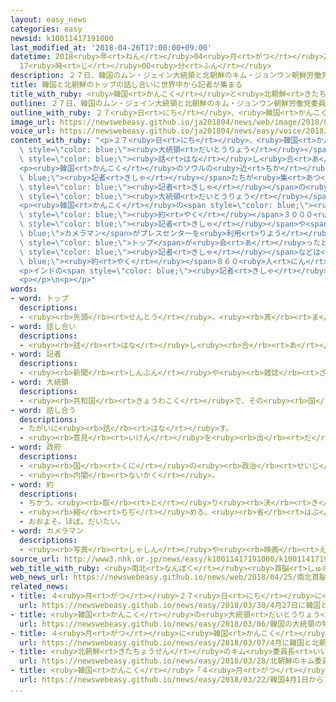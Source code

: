 ```yaml
---
layout: easy_news
categories: easy
newsid: k10011417191000
last_modified_at: '2018-04-26T17:00:00+09:00'
datetime: 2018<ruby>年<rt>ねん</rt></ruby>04<ruby>月<rt>がつ</rt></ruby>26<ruby>日<rt>にち</rt></ruby>
  17<ruby>時<rt>じ</rt></ruby>00<ruby>分<rt>ふん</rt></ruby>
description: ２７日、韓国のムン・ジェイン大統領と北朝鮮のキム・ジョンウン朝鮮労働党委員長が、韓国と北朝鮮の間にあるパンムンジョムで話し合います。
title: 韓国と北朝鮮のトップの話し合いに世界中から記者が集まる
title_with_ruby: <ruby>韓国<rt>かんこく</rt></ruby>と<ruby>北朝鮮<rt>きたちょうせん</rt></ruby>のトップの<ruby>話<rt>はな</rt></ruby>し<ruby>合<rt>あ</rt></ruby>いに<ruby>世界中<rt>せかいじゅう</rt></ruby>から<ruby>記者<rt>きしゃ</rt></ruby>が<ruby>集<rt>あつ</rt></ruby>まる
outline: ２７日、韓国のムン・ジェイン大統領と北朝鮮のキム・ジョンウン朝鮮労働党委員長が、韓国と北朝鮮の間にあるパンムンジョムで話し合います。
outline_with_ruby: ２７<ruby>日<rt>にち</rt></ruby>、<ruby>韓国<rt>かんこく</rt></ruby>のムン・ジェイン<ruby>大統領<rt>だいとうりょう</rt></ruby>と<ruby>北朝鮮<rt>きたちょうせん</rt></ruby>のキム・ジョンウン<ruby>朝鮮労働党委員長<rt>ちょうせんろうどうとういいんちょう</rt></ruby>が、<ruby>韓国<rt>かんこく</rt></ruby>と<ruby>北朝鮮<rt>きたちょうせん</rt></ruby>の<ruby>間<rt>あいだ</rt></ruby>にあるパンムンジョムで<ruby>話<rt>はな</rt></ruby>し<ruby>合<rt>あ</rt></ruby>います。
image_url: https://newswebeasy.github.io/ja201804/news/web/image/2018/04/25/K10011417191_1804251736_1804251739_01_02.jpg
voice_url: https://newswebeasy.github.io/ja201804/news/easy/voice/2018/04/26/k10011417191000.mp4
content_with_ruby: "<p>２７<ruby>日<rt>にち</rt></ruby>、<ruby>韓国<rt>かんこく</rt></ruby>のムン・ジェイン<span\
  \ style=\"color: blue;\"><ruby>大統領<rt>だいとうりょう</rt></ruby></span>と<ruby>北朝鮮<rt>きたちょうせん</rt></ruby>のキム・ジョンウン<ruby>朝鮮労働党委員長<rt>ちょうせんろうどうとういいんちょう</rt></ruby>が、<ruby>韓国<rt>かんこく</rt></ruby>と<ruby>北朝鮮<rt>きたちょうせん</rt></ruby>の<ruby>間<rt>あいだ</rt></ruby>にあるパンムンジョムで<span\
  \ style=\"color: blue;\"><ruby>話<rt>はな</rt></ruby>し<ruby>合<rt>あ</rt></ruby>い</span>ます。</p>\n\
  <p><ruby>韓国<rt>かんこく</rt></ruby>のソウルの<ruby>近<rt>ちか</rt></ruby>くに、<span style=\"color:\
  \ blue;\"><ruby>記者<rt>きしゃ</rt></ruby></span>たちが<ruby>集<rt>あつ</rt></ruby>まるプレスセンターができました。プレスセンターは<ruby>広<rt>ひろ</rt></ruby>さが１<ruby>万<rt>まん</rt></ruby>ｍ²ぐらいで、１０００<ruby>人<rt>にん</rt></ruby>の<span\
  \ style=\"color: blue;\"><ruby>記者<rt>きしゃ</rt></ruby></span>の<ruby>席<rt>せき</rt></ruby>があります。<ruby>大<rt>おお</rt></ruby>きなスクリーンがあって、ムン<span\
  \ style=\"color: blue;\"><ruby>大統領<rt>だいとうりょう</rt></ruby></span>とキム<ruby>委員長<rt>いいんちょう</rt></ruby>が<ruby>話<rt>はな</rt></ruby>しているところを<ruby>見<rt>み</rt></ruby>ることができます。</p>\n\
  <p><ruby>韓国<rt>かんこく</rt></ruby>の<span style=\"color: blue;\"><ruby>政府<rt>せいふ</rt></ruby></span>によると、<span\
  \ style=\"color: blue;\"><ruby>約<rt>やく</rt></ruby></span>３０００<ruby>人<rt>にん</rt></ruby>の<span\
  \ style=\"color: blue;\"><ruby>記者<rt>きしゃ</rt></ruby></span>や<span style=\"color:\
  \ blue;\">カメラマン</span>がプレスセンターを<ruby>利用<rt>りよう</rt></ruby>する<ruby>予定<rt>よてい</rt></ruby>です。２０００<ruby>年<rt>ねん</rt></ruby>と２００７<ruby>年<rt>ねん</rt></ruby>に<ruby>韓国<rt>かんこく</rt></ruby>と<ruby>北朝鮮<rt>きたちょうせん</rt></ruby>の<span\
  \ style=\"color: blue;\">トップ</span>が<ruby>会<rt>あ</rt></ruby>ったときの２<ruby>倍<rt>ばい</rt></ruby><ruby>以上<rt>いじょう</rt></ruby>です。<ruby>外国<rt>がいこく</rt></ruby>のテレビや<ruby>新聞<rt>しんぶん</rt></ruby>の<span\
  \ style=\"color: blue;\"><ruby>記者<rt>きしゃ</rt></ruby></span>などは<span style=\"color:\
  \ blue;\"><ruby>約<rt>やく</rt></ruby></span>８６０<ruby>人<rt>にん</rt></ruby>です。</p>\n\
  <p>インドの<span style=\"color: blue;\"><ruby>記者<rt>きしゃ</rt></ruby></span>は「<ruby>２人<rt>ふたり</rt></ruby>がどんなことを<ruby>話<rt>はな</rt></ruby>すか、インドでもたくさんの<ruby>人<rt>ひと</rt></ruby>が<ruby>知<rt>し</rt></ruby>りたいと<ruby>思<rt>おも</rt></ruby>っています」と<ruby>言<rt>い</rt></ruby>っていました。</p>\n\
  <p></p>\n<p></p>"
words:
- word: トップ
  descriptions:
  - <ruby><rb>先頭</rb><rt>せんとう</rt></ruby>。<ruby><rb>真</rb><rt>ま</rt></ruby>っ<ruby><rb>先</rb><rt>さき</rt></ruby>。<ruby><rb>一番</rb><rt>いちばん</rt></ruby>。
- word: 話し合い
  descriptions:
  - <ruby><rb>話</rb><rt>はな</rt></ruby>し<ruby><rb>合</rb><rt>あ</rt></ruby>うこと。<ruby><rb>相談</rb><rt>そうだん</rt></ruby>。
- word: 記者
  descriptions:
  - <ruby><rb>新聞</rb><rt>しんぶん</rt></ruby>や<ruby><rb>雑誌</rb><rt>ざっし</rt></ruby>などの<ruby><rb>記事</rb><rt>きじ</rt></ruby>を、<ruby><rb>取材</rb><rt>しゅざい</rt></ruby>したり<ruby><rb>書</rb><rt>か</rt></ruby>いたりする<ruby><rb>人</rb><rt>ひと</rt></ruby>。
- word: 大統領
  descriptions:
  - <ruby><rb>共和国</rb><rt>きょうわこく</rt></ruby>で、その<ruby><rb>国</rb><rt>くに</rt></ruby>を<ruby><rb>代表</rb><rt>だいひょう</rt></ruby>する<ruby><rb>人</rb><rt>ひと</rt></ruby>。
- word: 話し合う
  descriptions:
  - たがいに<ruby><rb>話</rb><rt>はな</rt></ruby>す。
  - <ruby><rb>意見</rb><rt>いけん</rt></ruby>を<ruby><rb>出</rb><rt>だ</rt></ruby>し<ruby><rb>合</rb><rt>あ</rt></ruby>う。
- word: 政府
  descriptions:
  - <ruby><rb>国</rb><rt>くに</rt></ruby>の<ruby><rb>政治</rb><rt>せいじ</rt></ruby>を<ruby><rb>行</rb><rt>おこな</rt></ruby>うところ。
  - <ruby><rb>内閣</rb><rt>ないかく</rt></ruby>。
- word: 約
  descriptions:
  - ちかう。<ruby><rb>取</rb><rt>と</rt></ruby>り<ruby><rb>決</rb><rt>き</rt></ruby>める。
  - <ruby><rb>縮</rb><rt>ちぢ</rt></ruby>める。<ruby><rb>省</rb><rt>はぶ</rt></ruby>く。<ruby><rb>簡単</rb><rt>かんたん</rt></ruby>にする。
  - おおよそ。ほぼ。だいたい。
- word: カメラマン
  descriptions:
  - <ruby><rb>写真</rb><rt>しゃしん</rt></ruby>や<ruby><rb>映画</rb><rt>えいが</rt></ruby>、ビデオなどの<ruby><rb>撮影</rb><rt>さつえい</rt></ruby>をする<ruby><rb>人</rb><rt>ひと</rt></ruby>。
source_url: http://www3.nhk.or.jp/news/easy/k10011417191000/k10011417191000.html
web_title_with_ruby: <ruby>南北<rt>なんぼく</rt></ruby><ruby>首脳<rt>しゅのう</rt></ruby><ruby>会談<rt>かいだん</rt></ruby>を<ruby>前<rt>まえ</rt></ruby>に<ruby>取材<rt>しゅざい</rt></ruby><ruby>拠点<rt>きょてん</rt></ruby>「<ruby>プレス<rt>ぷれす</rt></ruby><ruby>センター<rt>せんたー</rt></ruby>」<ruby>オープン<rt>おーぷん</rt></ruby>
web_news_url: https://newswebeasy.github.io/news/web/2018/04/25/南北首脳会談を前に取材拠点プレスセンターオープン
related_news:
- title: ４<ruby>月<rt>がつ</rt></ruby>２７<ruby>日<rt>にち</rt></ruby>に<ruby>韓国<rt>かんこく</rt></ruby>と<ruby>北朝鮮<rt>きたちょうせん</rt></ruby>のトップが<ruby>会<rt>あ</rt></ruby>うと<ruby>決<rt>き</rt></ruby>まる
  url: https://newswebeasy.github.io/news/easy/2018/03/30/4月27日に韓国と北朝鮮のトップが会うと決まる
- title: <ruby>韓国<rt>かんこく</rt></ruby>の<ruby>大統領<rt>だいとうりょう</rt></ruby>の<ruby>特使<rt>とくし</rt></ruby>が<ruby>北朝鮮<rt>きたちょうせん</rt></ruby>のキム<ruby>委員長<rt>いいんちょう</rt></ruby>と<ruby>会<rt>あ</rt></ruby>って<ruby>話<rt>はな</rt></ruby>す
  url: https://newswebeasy.github.io/news/easy/2018/03/06/韓国の大統領の特使が北朝鮮のキム委員長と会って話す
- title: ４<ruby>月<rt>がつ</rt></ruby>に<ruby>韓国<rt>かんこく</rt></ruby>と<ruby>北朝鮮<rt>きたちょうせん</rt></ruby>のトップが<ruby>会<rt>あ</rt></ruby>って<ruby>話<rt>はなし</rt></ruby>をすることが<ruby>決<rt>き</rt></ruby>まる
  url: https://newswebeasy.github.io/news/easy/2018/03/07/4月に韓国と北朝鮮のトップが会って話をすることが決まる
- title: <ruby>北朝鮮<rt>きたちょうせん</rt></ruby>のキム<ruby>委員長<rt>いいんちょう</rt></ruby>が<ruby>中国<rt>ちゅうごく</rt></ruby>に<ruby>行<rt>い</rt></ruby>って<ruby>習<rt>しゅう</rt></ruby><ruby>主席<rt>しゅせき</rt></ruby>と<ruby>会<rt>あ</rt></ruby>う
  url: https://newswebeasy.github.io/news/easy/2018/03/28/北朝鮮のキム委員長が中国に行って習主席と会う
- title: <ruby>韓国<rt>かんこく</rt></ruby>「４<ruby>月<rt>がつ</rt></ruby><ruby>１日<rt>ついたち</rt></ruby>からアメリカと<ruby>一緒<rt>いっしょ</rt></ruby>に<ruby>軍<rt>ぐん</rt></ruby>の<ruby>訓練<rt>くんれん</rt></ruby>を<ruby>行<rt>おこな</rt></ruby>う」
  url: https://newswebeasy.github.io/news/easy/2018/03/22/韓国4月1日からアメリカと一緒に軍の訓練を行う
...
```

